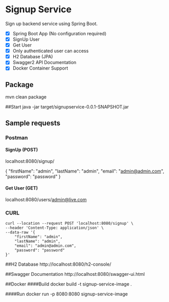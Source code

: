 # Signup Service 

Sign up backend service using Spring Boot.

- [x] Spring Boot App (No configuration required)
- [x] SignUp User
- [x] Get User
- [x] Only authenticated user can access
- [x] H2 Database (JPA)
- [x] Swagger2 API Documentation
- [x] Docker Container Support

## Package
mvn clean package

##Start
java -jar target/signupservice-0.0.1-SNAPSHOT.jar

## Sample requests
### Postman
#### SignUp (POST)
localhost:8080/signup/

{
    "firstName": "admin",
    "lastName": "admin",
    "email": "admin@admin.com",
    "password": "password"
}

#### Get User (GET)
localhost:8080/users/admin@live.com

### CURL
```
curl --location --request POST 'localhost:8080/signup' \
--header 'Content-Type: application/json' \
--data-raw '{
    "firstName": "admin",
    "lastName": "admin",
    "email": "admin@admin.com",
    "password": "password"
}'
```

##H2 Database
http://localhost:8080/h2-console/

##Swagger Documentation
http://localhost:8080/swagger-ui.html

##Docker
####Build
docker build -t signup-service-image .

####Run
docker run -p 8080:8080 signup-service-image